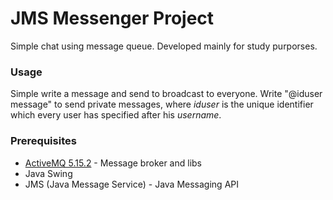 # JMS Messenger Project

Simple chat using message queue. Developed mainly for study purporses.

### Usage

Simple write a message and send to broadcast to everyone. Write "@iduser message" to send private messages, where *iduser* is the unique identifier which every user has specified after his *username*.  

### Prerequisites

* [ActiveMQ 5.15.2](activemq.apache.org) - Message broker and libs
* Java Swing
* JMS (Java Message Service) - Java Messaging API 

